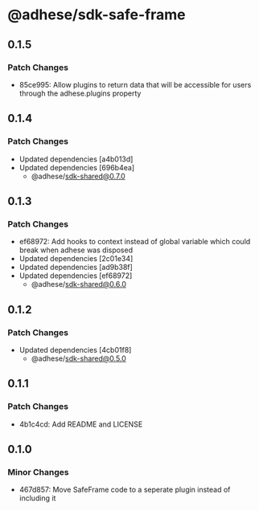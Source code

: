 # @adhese/sdk-safe-frame

## 0.1.5

### Patch Changes

- 85ce995: Allow plugins to return data that will be accessible for users through the adhese.plugins property

## 0.1.4

### Patch Changes

- Updated dependencies [a4b013d]
- Updated dependencies [696b4ea]
  - @adhese/sdk-shared@0.7.0

## 0.1.3

### Patch Changes

- ef68972: Add hooks to context instead of global variable which could break when adhese was disposed
- Updated dependencies [2c01e34]
- Updated dependencies [ad9b38f]
- Updated dependencies [ef68972]
  - @adhese/sdk-shared@0.6.0

## 0.1.2

### Patch Changes

- Updated dependencies [4cb01f8]
  - @adhese/sdk-shared@0.5.0

## 0.1.1

### Patch Changes

- 4b1c4cd: Add README and LICENSE

## 0.1.0

### Minor Changes

- 467d857: Move SafeFrame code to a seperate plugin instead of including it
